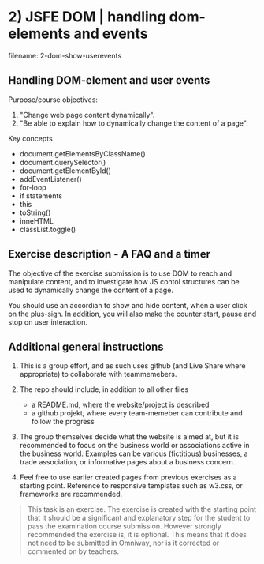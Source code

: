 # 2) JSFE DOM | handling dom-elements and events

filename: 2-dom-show-userevents

## Handling DOM-element and user events

Purpose/course objectives:

1. "Change web page content dynamically".
2. "Be able to explain how to dynamically change the content of a page".

Key concepts

- document.getElementsByClassName()
- document.querySelector()
- document.getElementById()
- addEventListener()
- for-loop
- if statements
- this
- toString()
- inneHTML
- classList.toggle()

## Exercise description - A FAQ and a timer

The objective of the exercise submission is to use DOM to reach and manipulate content, and to investigate how JS contol structures can be used to dynamically change the content of a page.

You should use an accordian to show and hide content, when a user click on the plus-sign. In addition, you will also make the counter start, pause and stop on user interaction.

## Additional general instructions

1. This is a group effort, and as such uses github (and Live Share where appropriate) to collaborate with teammemebers.

2. The repo should include, in addition to all other files
    - a README.md, where the website/project is described
    - a github projekt, where every team-memeber can contribute and follow the progress

3. The group themselves decide what the website is aimed at, but it is recommended to focus on the business world or associations active in the business world. Examples can be various (fictitious) businesses, a trade association, or informative pages about a business concern.

4. Feel free to use earlier created pages from previous exercises as a starting point. Reference to responsive templates such as w3.css, or frameworks are recommended.

> This task is an exercise. The exercise is created with the starting point that it should be a significant and explanatory step for the student to pass the examination course submission. However strongly recommended the exercise is, it is optional. This means that it does not need to be submitted in Omniway, nor is it corrected or commented on by teachers.
